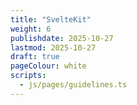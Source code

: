 ```yaml
---
title: "SvelteKit"
weight: 6
publishdate: 2025-10-27
lastmod: 2025-10-27
draft: true
pageColour: white
scripts:
  - js/pages/guidelines.ts
---
```

